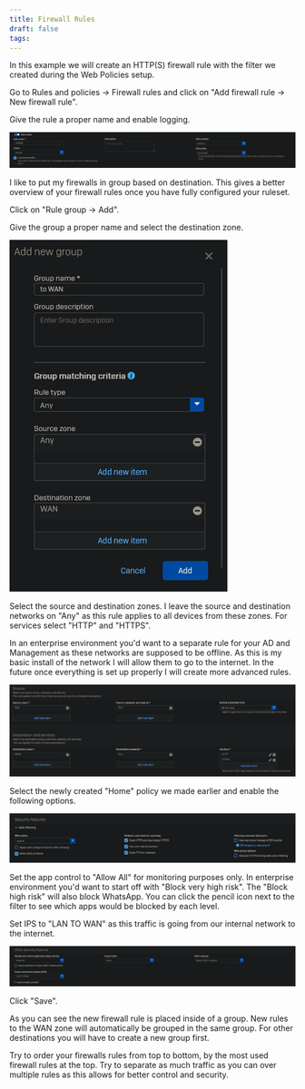 ```yaml
---
title: Firewall Rules
draft: false
tags:
---
```

 
In this example we will create an HTTP(S) firewall rule with the filter we created during the Web Policies setup.

Go to Rules and policies -> Firewall  rules and click on "Add firewall rule -> New firewall rule".

Give the rule a proper name and enable logging.

![](sophos_rule_1.png)

I like to put my firewalls in group based on destination. This gives a better overview of your firewall rules once you have fully configured your ruleset.

Click on "Rule group -> Add".

Give the group a proper name and select the destination zone.

![](sophos_rule_2.png)

Select the source and destination zones. I leave the source and destination networks on "Any" as this rule applies to all devices from these zones. For services select "HTTP" and "HTTPS".

In an enterprise environment you'd want to a separate rule for your AD and Management as these networks are supposed to be offline. As this is my basic install of the network I will allow them to go to the internet. In the future once everything is set up properly I will create more advanced rules.

![](sophos_rule_3.png)

Select the newly created "Home" policy we made earlier and enable the following options.

![](sophos_rule_4.png)

Set the app control to "Allow All" for monitoring purposes only. In enterprise environment you'd want to start off with "Block very high risk".  The "Block high risk" will also block WhatsApp. You can click the pencil icon next to the filter to see which apps would be blocked by each level.

Set IPS to "LAN TO WAN" as this traffic is going from our internal network to the internet.

![](sophos_rule_5.png)

Click "Save".

As you can see the new firewall rule is placed inside of a group. New rules to the WAN zone will automatically be grouped in the same group. For other destinations you will have to create a new group first.

Try to order your firewalls rules from top to bottom, by the most used firewall rules at the top. Try to separate as much traffic as you can over multiple rules as this allows for better control and security.